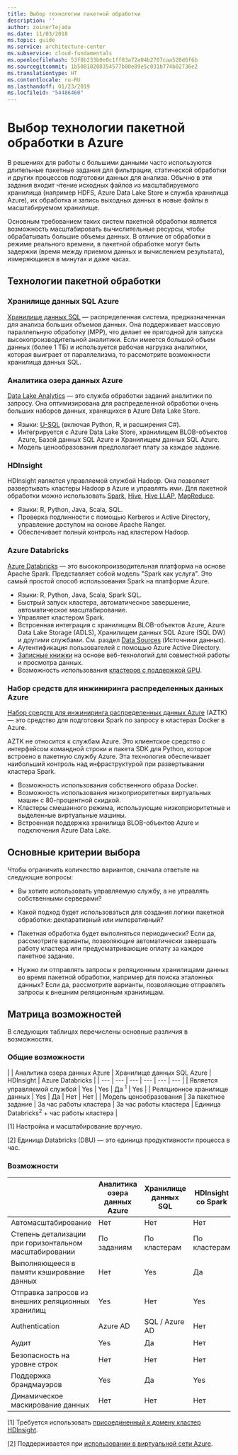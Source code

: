 ```yaml
---
title: Выбор технологии пакетной обработки
description: ''
author: zoinerTejada
ms.date: 11/03/2018
ms.topic: guide
ms.service: architecture-center
ms.subservice: cloud-fundamentals
ms.openlocfilehash: 53f8b233b0e0c1ff83a72a04b2707caa528d6f6b
ms.sourcegitcommit: 1b50810208354577b00e89e5c031b774b02736e2
ms.translationtype: HT
ms.contentlocale: ru-RU
ms.lasthandoff: 01/23/2019
ms.locfileid: "54486460"
---
```

# <a name="choosing-a-batch-processing-technology-in-azure"></a>Выбор технологии пакетной обработки в Azure

В решениях для работы с большими данными часто используются длительные пакетные задания для фильтрации, статической обработки и других процессов подготовки данных для анализа. Обычно в эти задания входит чтение исходных файлов из масштабируемого хранилища (например HDFS, Azure Data Lake Store и служба хранилища Azure), их обработка и запись выходных данных в новые файлы в масштабируемом хранилище.

Основным требованием таких систем пакетной обработки является возможность масштабировать вычислительные ресурсы, чтобы обрабатывать большие объемы данных. В отличие от обработки в режиме реального времени, в пакетной обработке могут быть задержки (время между приемом данных и вычислением результата), измеряющиеся в минутах и даже часах.

## <a name="technology-choices-for-batch-processing"></a>Технологии пакетной обработки

### <a name="azure-sql-data-warehouse"></a>Хранилище данных SQL Azure

[Хранилище данных SQL](/azure/sql-data-warehouse/) — распределенная система, предназначенная для анализа больших объемов данных. Она поддерживает массовую параллельную обработку (MPP), что делает ее пригодной для запуска высокопроизводительной аналитики. Если имеется большой объем данных (более 1 ТБ) и используется рабочая нагрузка аналитики, которая выиграет от параллелизма, то рассмотрите возможности хранилища данных SQL.

### <a name="azure-data-lake-analytics"></a>Аналитика озера данных Azure

[Data Lake Analytics](/azure/data-lake-analytics/data-lake-analytics-overview) — это служба обработки заданий аналитики по запросу. Она оптимизирована для распределенной обработки очень больших наборов данных, хранящихся в Azure Data Lake Store.

- Языки: [U-SQL](/azure/data-lake-analytics/data-lake-analytics-u-sql-get-started) (включая Python, R, и расширения C#).
- Интегрируется с Azure Data Lake Store, хранилищем BLOB-объектов Azure, Базой данных SQL Azure и Хранилищем данных SQL Azure.
- Модель ценообразования предполагает плату за каждое задание.

### <a name="hdinsight"></a>HDInsight

HDInsight является управляемой службой Hadoop. Она позволяет развертывать кластеры Hadoop в Azure и управлять ими. Для пакетной обработки можно использовать [Spark](/azure/hdinsight/spark/apache-spark-overview), [Hive](/azure/hdinsight/hadoop/hdinsight-use-hive), [Hive LLAP](/azure/hdinsight/interactive-query/apache-interactive-query-get-started), [MapReduce](/azure/hdinsight/hadoop/hdinsight-use-mapreduce).

- Языки: R, Python, Java, Scala, SQL.
- Проверка подлинности с помощью Kerberos и Active Directory, управление доступом на основе Apache Ranger.
- Обеспечивает полный контроль над кластером Hadoop.

### <a name="azure-databricks"></a>Azure Databricks

[Azure Databricks](/azure/azure-databricks/) — это высокопроизводительная платформа на основе Apache Spark. Представляет собой модель "Spark как услуга". Это самый простой способ использования Spark на платформе Azure.

- Языки: R, Python, Java, Scala, Spark SQL.
- Быстрый запуск кластера, автоматическое завершение, автоматическое масштабирование.
- Управляет кластером Spark.
- Встроенная интеграция с хранилищем BLOB-объектов Azure, Azure Data Lake Storage (ADLS), Хранилищем данных SQL Azure (SQL DW) и другими службами. См. раздел [Data Sources](https://docs.azuredatabricks.net/spark/latest/data-sources/index.html) (Источники данных).
- Аутентификация пользователей с помощью Azure Active Directory.
- [Записные книжки](https://docs.azuredatabricks.net/user-guide/notebooks/index.html) на основе веб-технологий для совместной работы и просмотра данных.
- Возможность использования [кластеров с поддержкой GPU](https://docs.azuredatabricks.net/user-guide/clusters/gpu.html).

### <a name="azure-distributed-data-engineering-toolkit"></a>Набор средств для инжиниринга распределенных данных Azure

[Набор средств для инжиниринга распределенных данных Azure](https://github.com/azure/aztk) (AZTK) — это средство для подготовки Spark по запросу в кластерах Docker в Azure.

AZTK не относится к службам Azure. Это клиентское средство с интерфейсом командной строки и пакета SDK для Python, которое встроено в пакетную службу Azure. Эта технология обеспечивает наибольший контроль над инфраструктурой при развертывании кластера Spark.

- Возможность использования собственного образа Docker.
- Возможность использования низкоприоритетных виртуальных машин с 80-процентной скидкой.
- Кластеры смешанного режима, использующие низкоприоритетные и выделенные виртуальные машины.
- Встроенная поддержка хранилища BLOB-объектов Azure и подключения Azure Data Lake.

## <a name="key-selection-criteria"></a>Основные критерии выбора

Чтобы ограничить количество вариантов, сначала ответьте на следующие вопросы:

- Вы хотите использовать управляемую службу, а не управлять собственными серверами?

- Какой подход будет использоваться для создания логики пакетной обработки: декларативный или императивный?

- Пакетная обработка будет выполняться периодически? Если да, рассмотрите варианты, позволяющие автоматически завершать работу кластера или предусматривающие оплату за каждое пакетное задание.

- Нужно ли отправлять запросы к реляционным хранилищами данных во время пакетной обработки, например для поиска эталонных данных? Если да, рассмотрите варианты, позволяющие отправлять запросы к внешним реляционным хранилищам.

## <a name="capability-matrix"></a>Матрица возможностей

В следующих таблицах перечислены основные различия в возможностях.

### <a name="general-capabilities"></a>Общие возможности

<!-- markdownlint-disable MD033 -->

| | Аналитика озера данных Azure | Хранилище данных SQL Azure | HDInsight | Azure Databricks |
| --- | --- | --- | --- | --- | --- |
| Является управляемой службой | Yes | Yes | Да <sup>1</sup> | Yes |
| Реляционное хранилище данных | Yes | Да | Нет  | Нет  |
| Модель ценообразования | За пакетное задание | За час работы кластера | За час работы кластера | Единица Databricks<sup>2</sup> + час работы кластера |

[1] Настройка и масштабирование вручную.

[2] Единица Databricks (DBU) — это единица продуктивности процесса в час.

### <a name="capabilities"></a>Возможности

| | Аналитика озера данных Azure | Хранилище данных SQL | HDInsight со Spark | HDInsight с Hive | HDInsight с Hive LLAP | Azure Databricks |
| --- | --- | --- | --- | --- | --- | --- |
| Автомасштабирование | Нет  | Нет  | Нет  | Нет  | Нет  | Yes |
| Степень детализации при горизонтальном масштабировании  | По заданиям | По кластерам | По кластерам | По кластерам | По кластерам | По кластерам |
| Выполняющееся в памяти кэширование данных | Нет  | Yes | Да | Нет  | Yes | Yes |
| Отправка запросов из внешних реляционных хранилищ | Yes | Нет  | Yes | Нет  | Нет  | Yes |
| Authentication  | Azure AD | SQL / Azure AD | Нет  | Azure AD<sup>1</sup> | Azure AD<sup>1</sup> | Azure AD |
| Аудит  | Yes | Да | Нет  | Да <sup>1</sup> | Да <sup>1</sup> | Yes |
| Безопасность на уровне строк | Нет  | Нет  | Нет  | Да <sup>1</sup> | Да <sup>1</sup> | Нет  |
| Поддержка брандмауэров | Yes | Да | Yes | Да <sup>2</sup> | Да <sup>2</sup> | Нет  |
| Динамическое маскирование данных | Нет  | Нет  | Нет  | Да <sup>1</sup> | Да <sup>1</sup> | Нет  |

<!-- markdownlint-enable MD033 -->

[1] Требуется использовать [присоединенный к домену кластер HDInsight](/azure/hdinsight/domain-joined/apache-domain-joined-introduction).

[2] Поддерживается при [использовании в виртуальной сети Azure](/azure/hdinsight/hdinsight-extend-hadoop-virtual-network).
